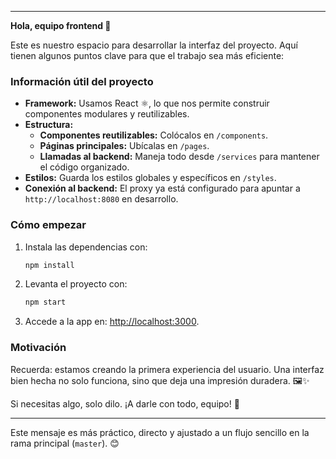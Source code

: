 
---

**Hola, equipo frontend 👋**

Este es nuestro espacio para desarrollar la interfaz del proyecto. Aquí tienen algunos puntos clave para que el trabajo sea más eficiente:

### **Información útil del proyecto**
- **Framework:** Usamos React ⚛️, lo que nos permite construir componentes modulares y reutilizables.
- **Estructura:**  
  - **Componentes reutilizables:** Colócalos en `/components`.  
  - **Páginas principales:** Ubícalas en `/pages`.  
  - **Llamadas al backend:** Maneja todo desde `/services` para mantener el código organizado.  
- **Estilos:** Guarda los estilos globales y específicos en `/styles`.  
- **Conexión al backend:** El proxy ya está configurado para apuntar a `http://localhost:8080` en desarrollo.

### **Cómo empezar**
1. Instala las dependencias con:
   ```bash
   npm install
   ```
2. Levanta el proyecto con:
   ```bash
   npm start
   ```
3. Accede a la app en: [http://localhost:3000](http://localhost:3000).

### **Motivación**
Recuerda: estamos creando la primera experiencia del usuario. Una interfaz bien hecha no solo funciona, sino que deja una impresión duradera. 🖼️✨  

Si necesitas algo, solo dilo. ¡A darle con todo, equipo! 💪

--- 

Este mensaje es más práctico, directo y ajustado a un flujo sencillo en la rama principal (`master`). 😊
